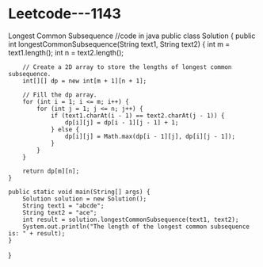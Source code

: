 # Leetcode---1143
Longest Common Subsequence
//code in java
public class Solution {
    public int longestCommonSubsequence(String text1, String text2) {
        int m = text1.length();
        int n = text2.length();
        
        // Create a 2D array to store the lengths of longest common subsequence.
        int[][] dp = new int[m + 1][n + 1];
        
        // Fill the dp array.
        for (int i = 1; i <= m; i++) {
            for (int j = 1; j <= n; j++) {
                if (text1.charAt(i - 1) == text2.charAt(j - 1)) {
                    dp[i][j] = dp[i - 1][j - 1] + 1;
                } else {
                    dp[i][j] = Math.max(dp[i - 1][j], dp[i][j - 1]);
                }
            }
        }
        
        return dp[m][n];
    }

    public static void main(String[] args) {
        Solution solution = new Solution();
        String text1 = "abcde";
        String text2 = "ace";
        int result = solution.longestCommonSubsequence(text1, text2);
        System.out.println("The length of the longest common subsequence is: " + result);
    }
}
